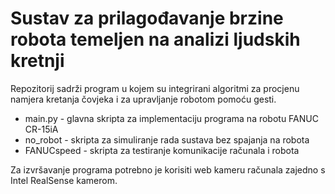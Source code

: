 # Sustav za prilagođavanje brzine robota temeljen na analizi ljudskih kretnji
Repozitorij sadrži program u kojem su integrirani algoritmi za procjenu namjera kretanja čovjeka i za upravljanje robotom pomoću gesti.
- main.py - glavna skripta za implementaciju programa na robotu FANUC CR-15iA
- no_robot - skripta za simuliranje rada sustava bez spajanja na robota
- FANUCspeed - skripta za testiranje komunikacije računala i robota

Za izvršavanje programa potrebno je korisiti web kameru računala zajedno s Intel RealSense kamerom.
